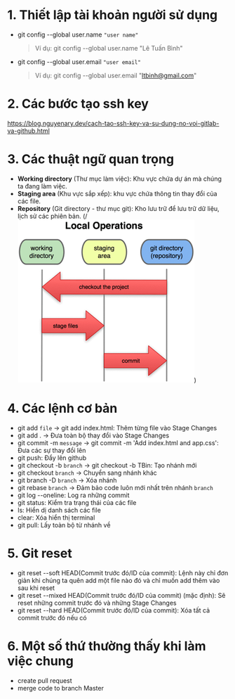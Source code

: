 # 1. Thiết lập tài khoản người sử dụng

- git config --global user.name `"user name"`

  > Ví dụ: git config --global user.name "Lê Tuấn Bình"

- git config --global user.email `"user email"`

  > Ví dụ: git config --global user.email "ltbinh@gmail.com"

# 2. Các bước tạo ssh key

https://blog.nguyenary.dev/cach-tao-ssh-key-va-su-dung-no-voi-gitlab-va-github.html

# 3. Các thuật ngữ quan trọng

- **Working directory** (Thư mục làm việc): Khu vực chứa dự án mà chúng ta đang làm việc.
- **Staging area** (Khu vực sắp xếp): khu vực chứa thông tin thay đổi của các file.
- **Repository** (Git directory - thư mục git): Kho lưu trữ để lưu trữ dữ liệu, lịch sử các phiên bản.
  (/![Git flow](./images/git-working-local-operations.png))

# 4. Các lệnh cơ bản

- git add `file` -> git add index.html: Thêm từng file vào Stage Changes
- git add . -> Đưa toàn bộ thay đổi vào Stage Changes
- git commit -m `message` -> git commit -m 'Add index.html and app.css': Đưa các sự thay đổi lên
- git push: Đẩy lên github
- git checkout -b `branch` -> git checkout -b TBin: Tạo nhánh mới
- git checkout `branch` -> Chuyển sang nhánh khác
- git branch -D `branch` -> Xóa nhánh
- git rebase `branch` -> Đảm bảo code luôn mới nhất trên nhánh `branch`
- git log --oneline: Log ra những commit
- git status: Kiểm tra trạng thái của các file
- ls: Hiển dị danh sách các file
- clear: Xóa hiển thị terminal
- git pull: Lấy toàn bộ từ nhánh về

# 5. Git reset

- git reset --soft HEAD(Commit trước đó/ID của commit): Lệnh này chỉ đơn giản khi chúng ta quên add một file nào đó và chỉ muốn add thêm vào sau khi reset
- git reset --mixed HEAD(Commit trước đó/ID của commit) (mặc định): Sẽ reset những commit trước đó và những Stage Changes
- git reset --hard HEAD(Commit trước đó/ID của commit): Xóa tất cả commit trước đó nếu có

# 6. Một số thứ thường thấy khi làm việc chung

- create pull request
- merge code to branch Master
